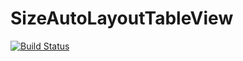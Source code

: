 # SizeAutoLayoutTableView
[![Build Status](https://travis-ci.org/rickli/SizeAutoLayoutTableView.svg?branch=master)](https://travis-ci.org/rickli/SizeAutoLayoutTableView)

